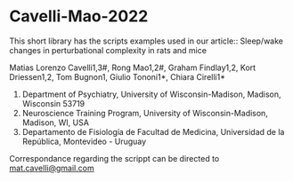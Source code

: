 # Cavelli-Mao-2022
This short library has the scripts examples used in our article::
Sleep/wake changes in perturbational complexity in rats and mice

Matias Lorenzo Cavelli1,3#, Rong Mao1,2#, Graham Findlay1,2, Kort Driessen1,2, Tom Bugnon1, Giulio Tononi1*, Chiara Cirelli1*
1.	Department of Psychiatry, University of Wisconsin-Madison, Madison, Wisconsin 53719
2.	Neuroscience Training Program, University of Wisconsin-Madison, Madison, WI, USA
3.	Departamento de Fisiología de Facultad de Medicina, Universidad de la República, Montevideo - Uruguay


Correspondance regarding the scrippt can be directed to mat.cavelli@gmail.com
